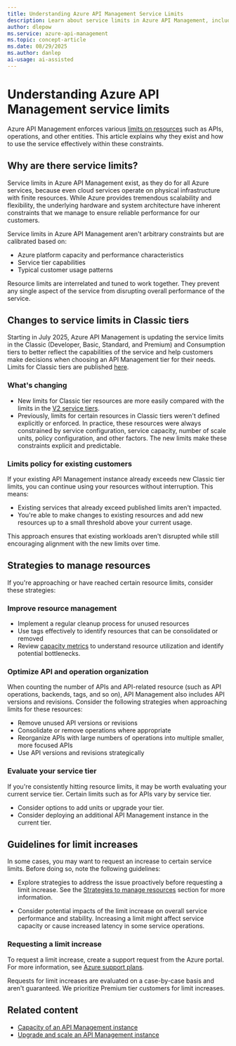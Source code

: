 ```yaml
---
title: Understanding Azure API Management Service Limits
description: Learn about service limits in Azure API Management, including their purpose, how they're enforced, and guidelines for managing your service.
author: dlepow
ms.service: azure-api-management
ms.topic: concept-article
ms.date: 08/29/2025
ms.author: danlep
ai-usage: ai-assisted
---
```


# Understanding Azure API Management service limits

Azure API Management enforces various [limits on resources](/azure/azure-resource-manager/management/azure-subscription-service-limits?toc=%2Fazure%2Fapi-management%2Ftoc.json&bc=%2Fazure%2Fapi-management%2Fbreadcrumb%2Ftoc.json&branch=pr-en-us-304099#azure-api-management-limits) such as APIs, operations, and other entities. This article explains why they exist and how to use the service effectively within these constraints. 

## Why are there service limits?

Service limits in Azure API Management exist, as they do for all Azure services, because even cloud services operate on physical infrastructure with finite resources. While Azure provides tremendous scalability and flexibility, the underlying hardware and system architecture have inherent constraints that we manage to ensure reliable performance for our customers.

Service limits in Azure API Management aren't arbitrary constraints but are calibrated based on:

* Azure platform capacity and performance characteristics
* Service tier capabilities
* Typical customer usage patterns

Resource limits are interrelated and tuned to work together. They prevent any single aspect of the service from disrupting overall performance of the service.

## Changes to service limits in Classic tiers

Starting in July 2025, Azure API Management is updating the service limits in the Classic (Developer, Basic, Standard, and Premium) and Consumption tiers to better reflect the capabilities of the service and help customers make decisions when choosing an API Management tier for their needs. Limits for Classic tiers are published [here](/azure/azure-resource-manager/management/azure-subscription-service-limits?toc=%2Fazure%2Fapi-management%2Ftoc.json&bc=%2Fazure%2Fapi-management%2Fbreadcrumb%2Ftoc.json#limits---api-management-classic-tiers).

### What's changing

* New limits for Classic tier resources are more easily compared with the limits in the [V2 service tiers](azure/azure-resource-manager/management/azure-subscription-service-limits?toc=%2Fazure%2Fapi-management%2Ftoc.json&bc=%2Fazure%2Fapi-management%2Fbreadcrumb%2Ftoc.json#limits---api-management-v2-tiers).
* Previously, limits for certain resources in Classic tiers weren't defined explicitly or enforced. In practice, these resources were always constrained by service configuration, service capacity, number of scale units, policy configuration, and other factors. The new limits make these constraints explicit and predictable.

### Limits policy for existing customers

If your existing API Management instance already exceeds new Classic tier limits, you can continue using your resources without interruption. This means:

* Existing services that already exceed published limits aren't impacted.
* You're able to make changes to existing resources and add new resources up to a small threshold above your current usage.

This approach ensures that existing workloads aren't disrupted while still encouraging alignment with the new limits over time.

## Strategies to manage resources

If you're approaching or have reached certain resource limits, consider these strategies:

### Improve resource management

* Implement a regular cleanup process for unused resources
* Use tags effectively to identify resources that can be consolidated or removed
* Review [capacity metrics](api-management-capacity.md) to understand resource utilization and identify potential bottlenecks.

### Optimize API and operation organization

When counting the number of APIs and API-related resource (such as API operations, backends, tags, and so on), API Management also includes API versions and revisions. Consider the following strategies when approaching limits for these resources:

* Remove unused API versions or revisions
* Consolidate or remove operations where appropriate
* Reorganize APIs with large numbers of operations into multiple smaller, more focused APIs
* Use API versions and revisions strategically

### Evaluate your service tier

If you're consistently hitting resource limits, it may be worth evaluating your current service tier. Certain limits such as for APIs vary by service tier.

* Consider options to add units or upgrade your tier. 
* Consider deploying an additional API Management instance in the current tier.

## Guidelines for limit increases

In some cases, you may want to request an increase to certain service limits. Before doing so, note the following guidelines:


* Explore strategies to address the issue proactively before requesting a limit increase. See the [Strategies to manage resources](#strategies-to-manage-resources) section for more information.

* Consider potential impacts of the limit increase on overall service performance and stability. Increasing a limit might affect service capacity or cause increased latency in some service operations.

### Requesting a limit increase

To request a limit increase, create a support request from the Azure portal. For more information, see [Azure support plans](https://azure.microsoft.com/en-us/support/).

Requests for limit increases are evaluated on a case-by-case basis and aren't guaranteed. We prioritize Premium tier customers for limit increases.

## Related content

* [Capacity of an API Management instance](api-management-capacity.md)
* [Upgrade and scale an API Management instance](upgrade-scale.md)